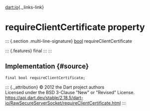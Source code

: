 [dart:io](../../dart-io/dart-io-library){._links-link}

requireClientCertificate property
=================================

::: {.section .multi-line-signature}
[bool](../../dart-core/bool-class) requireClientCertificate

::: {.features}
final
:::
:::

Implementation {#source}
--------------

``` {.language-dart data-language="dart"}
final bool requireClientCertificate;
```

::: {._attribution}
© 2012 the Dart project authors\
Licensed under the BSD 3-Clause \"New\" or \"Revised\" License.\
<https://api.dart.dev/stable/2.18.5/dart-io/RawSecureServerSocket/requireClientCertificate.html>
:::
